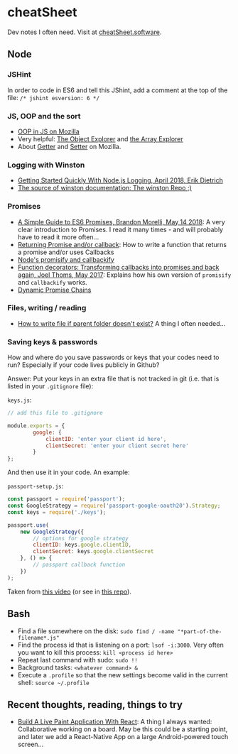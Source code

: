 # cheatSheet

Dev notes I often need. Visit at [cheatSheet.software](http://cheatsheet.software).

## Node

### JSHint

In order to code in ES6 and tell this JShint, add a comment at the top of the file: `/* jshint esversion: 6 */` 

### JS, OOP and the sort

* [OOP in JS on Mozilla](https://developer.mozilla.org/en-US/docs/Learn/JavaScript/Objects/Object-oriented_JS)
* Very helpful: [The Object Explorer](https://sdras.github.io/object-explorer/) and [the Array Explorer](https://sdras.github.io/array-explorer/)
* About [Getter](https://developer.mozilla.org/en-US/docs/Web/JavaScript/Reference/Functions/get) and [Setter](https://developer.mozilla.org/en-US/docs/Web/JavaScript/Reference/Functions/set) on Mozilla.

### Logging with Winston

* [Getting Started Quickly With Node.js Logging, April 2018, Erik Dietrich](https://blog.scalyr.com/2018/04/getting-started-quickly-node-js-logging/)
* [The source of winston documentation: The winston Repo ;)](https://github.com/winstonjs/winston)

### Promises

* [A Simple Guide to ES6 Promises, Brandon Morelli, May 14 2018](https://codeburst.io/a-simple-guide-to-es6-promises-d71bacd2e13a): A very clear introduction to Promises. I read it many times - and will probably have to read it more often...
* [Returning Promise and/or callback](https://stackoverflow.com/questions/36837963/javascript-return-promise-and-or-call-callback): How to write a function that returns a promise and/or uses Callbacks
* [Node's promisify and callbackify](https://medium.com/trabe/understanding-nodes-promisify-and-callbackify-d2b04efde0e0)
* [Function decorators: Transforming callbacks into promises and back again, Joel Thoms, May 2017](https://hackernoon.com/transforming-callbacks-into-promises-and-back-again-e274c7cf7293): Explains how his own version of `promisify` and `callbackify` works.
* [Dynamic Promise Chains](http://hellote.com/dynamic-promise-chains/)

### Files, writing / reading

* [How to write file if parent folder doesn't exist?](https://stackoverflow.com/questions/16316330/how-to-write-file-if-parent-folder-doesnt-exist) A thing I often needed...

### Saving keys & passwords

How and where do you save passwords or keys that your codes need to run? Especially if your code lives publicly in Github?

Answer: Put your keys in an extra file that is not tracked in git (i.e. that is listed in your `.gitignore` file):

`keys.js`:
```javascript
// add this file to .gitignore

module.exports = {
        google: {
            clientID: 'enter your client id here',
            clientSecret: 'enter your client secret here'
        }
};
```

And then use it in your code. An example:

`passport-setup.js`:
```javascript
const passport = require('passport');
const GoogleStrategy = require('passport-google-oauth20').Strategy;
const keys = require('./keys');

passport.use(
    new GoogleStrategy({
        // options for google strategy
        clientID: keys.google.clientID,
        clientSecret: keys.google.clientSecret
    }, () => {
        // passport callback function
    })
);
```
Taken from [this video](https://www.youtube.com/watch?v=7udDtgLs0ss&list=PL4cUxeGkcC9jdm7QX143aMLAqyM-jTZ2x&index=7) (or see in [this repo](https://github.com/iamshaunjp/oauth-playlist/tree/lesson-7/config)).

## Bash

* Find a file somewhere on the disk: `sudo find / -name "*part-of-the-filename*.js"`
* Find the process id that is listening on a port: `lsof -i:3000`. Very often you want to kill this process: `kill <process id here>`
* Repeat last command with sudo: `sudo !!`
* Background tasks: `<whatever command> &`
* Execute a `.profile` so that the new settings become valid in the current shell: `source ~/.profile`

## Recent thoughts, reading, things to try

* [Build A Live Paint Application With React](https://codeburst.io/build-a-live-paint-application-with-react-ed534b403706): A thing I always wanted: Collaborative working on a board. May be this could be a starting point, and later we add a React-Native App on a large Android-powered touch screen...
